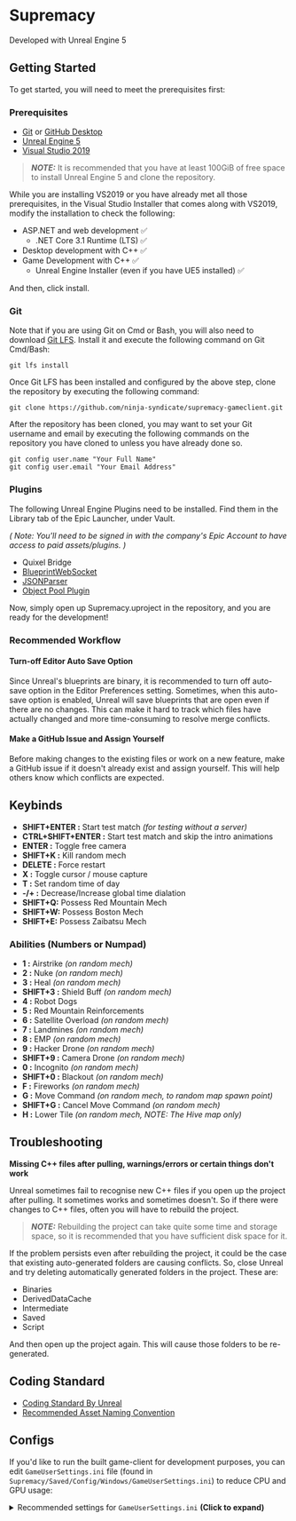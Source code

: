 # Supremacy
Developed with Unreal Engine 5

## Getting Started
To get started, you will need to meet the prerequisites first:

### Prerequisites
+ [Git](https://git-scm.com/download) or [GitHub Desktop](https://desktop.github.com/)
+ [Unreal Engine 5](https://www.unrealengine.com/en-US/unreal-engine-5)
+ [Visual Studio 2019](https://visualstudio.microsoft.com/downloads/)

> **_NOTE:_**  It is recommended that you have at least 100GiB of free space to install Unreal Engine 5 and clone the repository.

While you are installing VS2019 or you have already met all those prerequisites, in the Visual Studio Installer that comes along with VS2019, modify the installation to check the following:

- ASP.NET and web development ✅
  - .NET Core 3.1 Runtime (LTS) ✅
- Desktop development with C++ ✅
- Game Development with C++ ✅
  - Unreal Engine Installer (even if you have UE5 installed) ✅

And then, click install.

### Git

Note that if you are using Git on Cmd or Bash, you will also need to download [Git LFS](https://git-lfs.github.com/). Install it and execute the following command on Git Cmd/Bash:

```
git lfs install
```

Once Git LFS has been installed and configured by the above step, clone the repository by executing the following command:

```
git clone https://github.com/ninja-syndicate/supremacy-gameclient.git
```

After the repository has been cloned, you may want to set your Git username and email by executing the following commands on the repository you have cloned to unless you have already done so.

```
git config user.name "Your Full Name"
git config user.email "Your Email Address"
```

### Plugins

The following Unreal Engine Plugins need to be installed. Find them in the Library tab of the Epic Launcher, under Vault.

*( Note: You'll need to be signed in with the company's Epic Account to have access to paid assets/plugins. )*

- Quixel Bridge
- [BlueprintWebSocket](https://www.unrealengine.com/marketplace/en-US/product/blueprintwebsocket)
- [JSONParser](https://www.unrealengine.com/marketplace/en-US/product/jsonparser)
- [Object Pool Plugin](https://www.unrealengine.com/marketplace/en-US/product/object-pool-plugin)

Now, simply open up Supremacy.uproject in the repository, and you are ready for the development!

### Recommended Workflow
#### Turn-off Editor Auto Save Option
Since Unreal's blueprints are binary, it is recommended to turn off auto-save option in the Editor Preferences setting. Sometimes, when this auto-save option is enabled, Unreal will save blueprints that are open even if there are no changes. This can make it hard to track which files have actually changed and more time-consuming to resolve merge conflicts.

#### Make a GitHub Issue and Assign Yourself
Before making changes to the existing files or work on a new feature, make a GitHub issue if it doesn't already exist and assign yourself. This will help others know which conflicts are expected. 

## Keybinds

- **SHIFT+ENTER :** Start test match *(for testing without a server)*
- **CTRL+SHIFT+ENTER :** Start test match and skip the intro animations
- **ENTER :** Toggle free camera
- **SHIFT+K :** Kill random mech
- **DELETE :** Force restart
- **X :** Toggle cursor / mouse capture
- **T :** Set random time of day
- **-/+ :** Decrease/Increase global time dialation
- **SHIFT+Q:** Possess Red Mountain Mech
- **SHIFT+W:** Possess Boston Mech
- **SHIFT+E:** Possess Zaibatsu Mech

### Abilities (Numbers or Numpad)
- **1 :** Airstrike *(on random mech)*
- **2 :** Nuke *(on random mech)*
- **3 :** Heal *(on random mech)*
- **SHIFT+3 :** Shield Buff *(on random mech)*
- **4 :** Robot Dogs
- **5 :** Red Mountain Reinforcements
- **6 :** Satellite Overload *(on random mech)*
- **7 :** Landmines *(on random mech)*
- **8 :** EMP *(on random mech)*
- **9 :** Hacker Drone *(on random mech)*
- **SHIFT+9 :** Camera Drone *(on random mech)*
- **0 :** Incognito *(on random mech)*
- **SHIFT+0 :** Blackout *(on random mech)*
- **F :** Fireworks *(on random mech)*
- **G :** Move Command *(on random mech, to random map spawn point)*
- **SHIFT+G :** Cancel Move Command *(on random mech)*
- **H :** Lower Tile *(on random mech, NOTE: The Hive map only)*

## Troubleshooting
**Missing C++ files after pulling, warnings/errors or certain things don't work**

Unreal sometimes fail to recognise new C++ files if you open up the project after pulling. It sometimes works and sometimes doesn't. So if there were changes to C++ files, often you will have to rebuild the project.

> **_NOTE:_**  Rebuilding the project can take quite some time and storage space, so it is recommended that you have sufficient disk space for it.

If the problem persists even after rebuilding the project, it could be the case that existing auto-generated folders are causing conflicts. So, close Unreal and try deleting automatically generated folders in the project. These are:

- Binaries
- DerivedDataCache
- Intermediate
- Saved
- Script

And then open up the project again. This will cause those folders to be re-generated.

## Coding Standard
+ [Coding Standard By Unreal](https://docs.unrealengine.com/4.27/en-US/ProductionPipelines/DevelopmentSetup/CodingStandard/)
+ [Recommended Asset Naming Convention](https://docs.unrealengine.com/4.27/en-US/ProductionPipelines/AssetNaming/)

## Configs
If you'd like to run the built game-client for development purposes, you can edit `GameUserSettings.ini` file (found in `Supremacy/Saved/Config/Windows/GameUserSettings.ini`) to reduce CPU and GPU usage:

<details>
  <summary>Recommended settings for <code>GameUserSettings.ini</code> <strong>(Click to expand)</strong></summary>
  
```ini
[ScalabilityGroups]
sg.ResolutionQuality=10
sg.ViewDistanceQuality=3
sg.AntiAliasingQuality=0
sg.ShadowQuality=0
sg.PostProcessQuality=0
sg.TextureQuality=0
sg.EffectsQuality=0
sg.FoliageQuality=0
sg.ShadingQuality=0
sg.GlobalIlluminationQuality=0
sg.ReflectionQuality=0

[/Script/Engine.GameUserSettings]
bUseVSync=False
bUseDynamicResolution=False
ResolutionSizeX=640
ResolutionSizeY=480
LastUserConfirmedResolutionSizeX=640
LastUserConfirmedResolutionSizeY=480
WindowPosX=-1
WindowPosY=-1
FullscreenMode=2
LastConfirmedFullscreenMode=2
PreferredFullscreenMode=1
Version=5
AudioQualityLevel=0
LastConfirmedAudioQualityLevel=0
FrameRateLimit=30.000000
DesiredScreenWidth=1280
bUseDesiredScreenHeight=False
DesiredScreenHeight=720
LastUserConfirmedDesiredScreenWidth=1280
LastUserConfirmedDesiredScreenHeight=720
LastRecommendedScreenWidth=-1.000000
LastRecommendedScreenHeight=-1.000000
LastCPUBenchmarkResult=-1.000000
LastGPUBenchmarkResult=-1.000000
LastGPUBenchmarkMultiplier=1.000000
bUseHDRDisplayOutput=False
HDRDisplayOutputNits=1000
```
</details>
